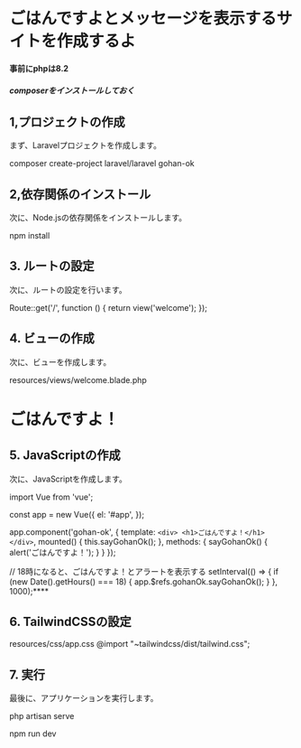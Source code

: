 # ごはんですよとメッセージを表示するサイトを作成するよ

#### 事前にphpは8.2
##### composerをインストールしておく

## 1,プロジェクトの作成

まず、Laravelプロジェクトを作成します。

composer create-project laravel/laravel gohan-ok


## 2,依存関係のインストール
次に、Node.jsの依存関係をインストールします。

npm install

## 3. ルートの設定
次に、ルートの設定を行います。

Route::get('/', function () {
    return view('welcome');
});

## 4. ビューの作成
次に、ビューを作成します。

resources/views/welcome.blade.php
<html>
<head>
    <title>ごはんですよ！</title>
</head>
<body>
    <h1>ごはんですよ！</h1>
</body>
    
## 5. JavaScriptの作成
次に、JavaScriptを作成します。

import Vue from 'vue';

const app = new Vue({
    el: '#app',
});

app.component('gohan-ok', {
    template: `
        <div>
            <h1>ごはんですよ！</h1>
        </div>
    `,
    mounted() {
        this.sayGohanOk();
    },
    methods: {
        sayGohanOk() {
            alert('ごはんですよ！');
        }
    }
});

// 18時になると、ごはんですよ！とアラートを表示する
setInterval(() => {
    if (new Date().getHours() === 18) {
        app.$refs.gohanOk.sayGohanOk();
    }
}, 1000);****


## 6. TailwindCSSの設定

resources/css/app.css
@import "~tailwindcss/dist/tailwind.css";

## 7. 実行
最後に、アプリケーションを実行します。

php artisan serve

npm run dev
